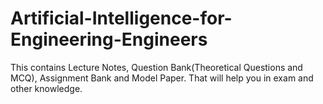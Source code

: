 # Artificial-Intelligence-for-Engineering-Engineers
This contains Lecture Notes, Question Bank(Theoretical Questions and MCQ), Assignment Bank and Model Paper. That will help you in exam and other knowledge.
